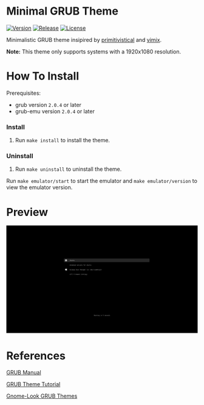 # Minimal GRUB Theme
[![Version](https://img.shields.io/github/v/release/tomdewildt/minimal-grub-theme?label=version)](https://github.com/tomdewildt/minimal-grub-theme/releases)
[![Release](https://img.shields.io/github/actions/workflow/status/tomdewildt/minimal-grub-theme/cd.yml?branch=master&label=release)](https://github.com/tomdewildt/minimal-grub-theme/actions/workflows/cd.yml)
[![License](https://img.shields.io/github/license/tomdewildt/minimal-grub-theme)](https://github.com/tomdewildt/minimal-grub-theme/blob/master/LICENSE)

Minimalistic GRUB theme insipired by [primitivistical](https://gitlab.com/fffred/primitivistical-grub/-/tree/master/) and [vimix](https://github.com/vinceliuice/grub2-themes).

**Note:** This theme only supports systems with a 1920x1080 resolution.

# How To Install

Prerequisites:
* grub version ```2.0.4``` or later
* grub-emu version ```2.0.4``` or later

### Install

1. Run ```make install``` to install the theme.

### Uninstall

1. Run ```make uninstall``` to uninstall the theme.

Run ```make emulator/start``` to start the emulator and ```make emulator/version``` to view the emulator version.

# Preview

![Preview](/preview.jpg?raw=true)

# References

[GRUB Manual](https://www.gnu.org/software/grub/manual/grub/grub.html)

[GRUB Theme Tutorial](http://wiki.rosalab.ru/en/index.php/Grub2_theme_tutorial)

[Gnome-Look GRUB Themes](https://www.gnome-look.org/browse/cat/109/order/latest/)
